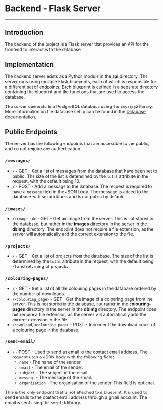 # Backend - Flask Server

---

## Introduction

The backend of the project is a Flask server that provides an API for the frontend to interact with the database. 

## Implementation

The backend server exists as a Python module in the **api** directory. The server runs using multiple Flask blueprints, each of which is responsible for a different set of endpoints. Each blueprint is defined in a separate directory containing the blueprint and the functions that are used to access the database.

The server connects to a PostgreSQL database using the `psycopg2` library. More information on the database setup can be found in the [Database](Database.md) documentation.

## Public Endpoints

The server has the following endpoints that are accessible to the public, and do not require any authentication.

### `/messages/`

- `/` - GET - Get a list of messages from the database that have been set to public. The size of the list is determined by the `total` attribute in the request, with the default being 10.
- `/` - POST - Add a message to the database. The request is required to have a `message` field in the JSON body. The message is added to the database with set attributes and is not public by default.

### `/images/`

- `/<image_id>` - GET - Get an image from the server. This is not stored in the database, but rather in the **images** directory in the server in the **dbimg** directory. The endpoint does not require a file extension, as the server will automatically add the correct extension to the file.

### `/projects/`

- `/` - GET - Get a list of projects from the database. The size of the list is determined by the `total` attribute in the request, with the default being -1 and returning all projects.

### `/colouring-pages/`

- `/` - GET - Get a list of all the colouring pages in the database ordered by the number of downloads.
- `/<colouring_page>` - GET - Get the image of a colouring page from the server. This is not stored in the database, but rather in the **colouring-pages** directory in the server in the **dbimg** directory. The endpoint does not require a file extension, as the server will automatically add the correct extension to the file.
- `/download/<colouring_page>` - POST - Increment the download count of a colouring page in the database.

### `/send-email/`

- `/` - POST - Used to send an email to the contact email address. The request uses a JSON body with the following fields:
    - `name` - The name of the sender.
    - `email` - The email of the sender.
    - `subject` - The subject of the email.
    - `message` - The message of the email.
    - `organisation` - The organisation of the sender. This field is optional.

This is the only endpoint that is not attached to a blueprint. It is used to send emails to the contact email address through a gmail account. The email is sent using the `smtplib` library.